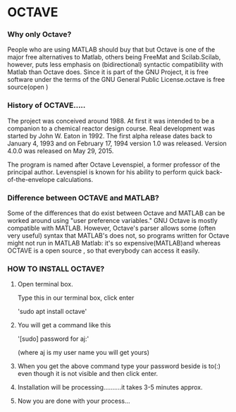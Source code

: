 # OCTAVE
### Why only Octave?
People who are using MATLAB should buy that but Octave is one of the major free alternatives to Matlab, others being FreeMat and Scilab.Scilab, however, puts less emphasis on (bidirectional) syntactic compatibility with Matlab than Octave does.
Since it is part of the GNU Project, it is free software under the terms of the GNU General Public License.octave is free source(open )

### History of OCTAVE.....
The project was conceived around 1988. At first it was intended to be a companion to a chemical reactor design course. Real development was started by John W. Eaton in 1992. The first alpha release dates back to January 4, 1993 and on February 17, 1994 version 1.0 was released. Version 4.0.0 was released on May 29, 2015.

The program is named after Octave Levenspiel, a former professor of the principal author. Levenspiel is known for his ability to perform quick back-of-the-envelope calculations.

### Difference between OCTAVE and MATLAB?
Some of the differences that do exist between Octave and MATLAB can be worked around using "user preference variables." GNU Octave is mostly compatible with MATLAB. However, Octave's parser allows some (often very useful) syntax that MATLAB's does not, so programs written for Octave might not run in MATLAB
Matlab:
it's so expensive(MATLAB)and whereas OCTAVE is a open source , so that everybody can access it easily.

### HOW TO INSTALL OCTAVE?
1. Open terminal box.

   Type this in our terminal box, click enter

   'sudo apt install octave'

2. You will get a command like this

    '[sudo] password for aj:'

   (where aj is my user name you will get yours)

3. When you get the above command type your password beside is to(:) even though it is not visible and then click enter.

4. Installation will be processing..........it takes 3-5 minutes approx.

5. Now you are done with your process...
